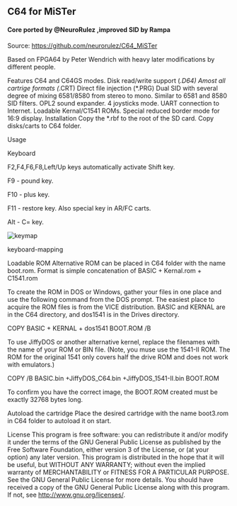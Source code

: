## C64 for MiSTer

#### Core ported by @NeuroRulez ,improved SID by Rampa

Source: https://github.com/neurorulez/C64_MiSTer

Based on FPGA64 by Peter Wendrich with heavy later modifications by different people.

Features
C64 and C64GS modes.
Disk read/write support (*.D64)
Amost all cartrige formats (*.CRT)
Direct file injection (*.PRG)
Dual SID with several degree of mixing 6581/8580 from stereo to mono.
Similar to 6581 and 8580 SID filters.
OPL2 sound expander.
4 joysticks mode.
UART connection to Internet.
Loadable Kernal/C1541 ROMs.
Special reduced border mode for 16:9 display.
Installation
Copy the *.rbf to the root of the SD card. Copy disks/carts to C64 folder.

Usage

Keyboard

F2,F4,F6,F8,Left/Up keys automatically activate Shift key.

F9 - pound key.

F10 - plus key.

F11 - restore key. Also special key in AR/FC carts.

Alt - C= key.

![keymap](https://user-images.githubusercontent.com/31018768/109422084-5ae94300-79da-11eb-9ae7-9e60d4e7f719.gif)

keyboard-mapping

Loadable ROM
Alternative ROM can be placed in C64 folder with the name boot.rom. Format is simple concatenation of BASIC + Kernal.rom + C1541.rom

To create the ROM in DOS or Windows, gather your files in one place and use the following command from the DOS prompt. The easiest place to acquire the ROM files is from the VICE distribution. BASIC and KERNAL are in the C64 directory, and dos1541 is in the Drives directory.

COPY BASIC + KERNAL + dos1541 BOOT.ROM /B

To use JiffyDOS or another alternative kernel, replace the filenames with the name of your ROM or BIN file. (Note, you muse use the 1541-II ROM. The ROM for the original 1541 only covers half the drive ROM and does not work with emulators.)

COPY /B BASIC.bin +JiffyDOS_C64.bin +JiffyDOS_1541-II.bin BOOT.ROM

To confirm you have the correct image, the BOOT.ROM created must be exactly 32768 bytes long.

Autoload the cartridge
Place the desired cartridge with the name boot3.rom in C64 folder to autoload it on start.

License This program is free software: you can redistribute it and/or modify it under the terms of the GNU General Public License as published by the Free Software Foundation, either version 3 of the License, or (at your option) any later version. This program is distributed in the hope that it will be useful, but WITHOUT ANY WARRANTY; without even the implied warranty of MERCHANTABILITY or FITNESS FOR A PARTICULAR PURPOSE. See the GNU General Public License for more details. You should have received a copy of the GNU General Public License along with this program. If not, see http://www.gnu.org/licenses/.
